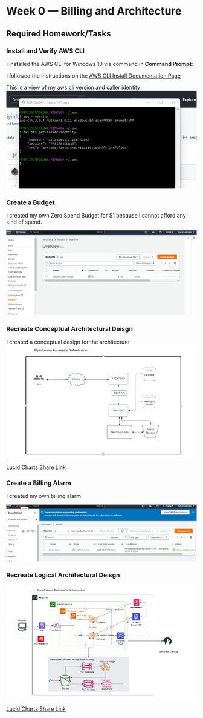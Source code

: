 # Week 0 — Billing and Architecture

## Required Homework/Tasks

### Install and Verify AWS CLI 

I installed the AWS CLI for Windows 10 via command in **Command Prompt**:

I followed the instructions on the [AWS CLI Install Documentation Page](https://docs.aws.amazon.com/cli/latest/userguide/getting-started-install.html)

This is a view of my aws cli version and caller identity
![AWS CLI Version and Caller Identity](assets/aws%20cli.png)

### Create a Budget

I created my own Zero Spend Budget for $1 because I cannot afford any kind of spend.

![Image of The Budget Alarm I Created](assets/budget.png)

### Recreate Conceptual Architectural Deisgn

I created a conceptual design for the architecture
![Cruddur Logical Design](assets/conceptual%20drawing.png)

[Lucid Charts Share Link](https://lucid.app/lucidchart/82fe731e-065f-4928-acc5-f7c87edd9f11/edit?viewport_loc=-701%2C295%2C2541%2C1145%2C0_0&invitationId=inv_01f6ae60-f884-4a1f-8441-2eeca43b88c0
)

### Create a Billing Alarm

I created my own billing alarm

![Image of The Budget Alarm I Created](assets/billing%20alarm.png)


### Recreate Logical Architectural Deisgn

![Cruddur Logical Design](assets/logical%20drawing.png)

[Lucid Charts Share Link](https://lucid.app/lucidchart/82fe731e-065f-4928-acc5-f7c87edd9f11/edit?viewport_loc=-387%2C-74%2C2779%2C1252%2ClPVx99pulnRO&invitationId=inv_01f6ae60-f884-4a1f-8441-2eeca43b88c0
)

